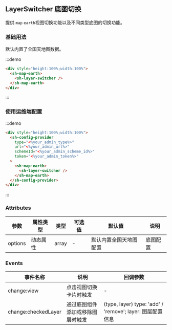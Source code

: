 ## LayerSwitcher 底图切换

提供 `map` `earth`视图切换功能以及不同类型底图的切换功能。

### 基础用法

默认内置了全国天地图数据。

:::demo

```html
<div style="height:100%;width:100%">
  <sh-map-earth>
    <sh-layer-switcher />
  </sh-map-earth>
</div>
```

:::

### 使用运维端配置

:::demo

```html
<div style="height:100%;width:100%">
  <sh-config-provider
    type="<%your_admin_type%>"
    url="<%your_admin_url%>"
    schemeId="<%your_admin_scheme_id%>"
    token="<%your_admin_token%>"
  >
    <sh-map-earth>
      <sh-layer-switcher />
    </sh-map-earth>
  </sh-config-provider>
</div>
```

:::

### Attributes

| 参数    | 属性类型 | 类型  | 可选值 | 默认值                 | 说明     |
| ------- | -------- | ----- | ------ | ---------------------- | -------- |
| options | 动态属性 | array | -      | 默认内置全国天地图配置 | 底图配置 |

### Events

| 事件名称            | 说明                             | 回调参数                                                  |
| ------------------- | -------------------------------- | --------------------------------------------------------- |
| change:view         | 点击视图切换卡片时触发           | -                                                         |
| change:checkedLayer | 通过底图组件添加或移除图层时触发 | (type, layer) type: 'add' / 'remove'; layer: 图层配置信息 |
